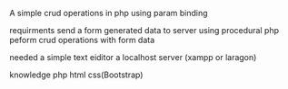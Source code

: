 A simple crud operations in php using param binding

requirments
    send a form generated data to server using procedural php 
    peform crud operations with form data

needed
    a simple text eiditor
    a localhost server (xampp or laragon)

knowledge
    php
    html
    css(Bootstrap)
